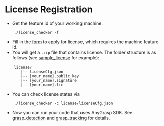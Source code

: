 # License Registration

- Get the feature id of your working machine.
```base
    ./license_checker -f
```
- Fill in the [form](https://forms.gle/XVV3Eip8njTYJEBo6) to apply for license, which requires the machine feature id.
- You will get a `.zip` file that contains license. The folder structure is as follows (see [sample_license](sample_license) for example):
```base
    license/
       |-- licenseCfg.json
       |-- [your_name].public_key
       |-- [your_name].signature
       |-- [your_name].lic
```
- You can check license states via
```base
    ./license_checker -c license/licenseCfg.json
```
- Now you can run your code that uses AnyGrasp SDK. See [grasp_detection](../grasp_detection) and [grasp_tracking](../grasp_tracking) for details.
